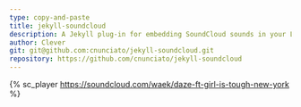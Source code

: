 ```yaml
---
type: copy-and-paste
title: jekyll-soundcloud
description: A Jekyll plug-in for embedding SoundCloud sounds in your Liquid templates.
author: Clever
git: git@github.com:cnunciato/jekyll-soundcloud.git
repository: https://github.com/cnunciato/jekyll-soundcloud
---
```


{% sc_player https://soundcloud.com/waek/daze-ft-girl-is-tough-new-york %}
